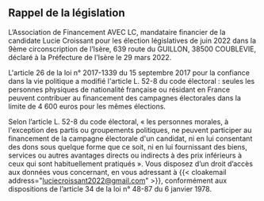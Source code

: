 ## Rappel de la législation

L’Association de Financement AVEC LC, mandataire financier de la candidate Lucie Croissant pour les élection législatives de juin 2022 dans la 9ème
circonscription de l’Isère, 639 route du GUILLON, 38500 COUBLEVIE, déclaré à la Préfecture de l’Isère le 29 mars 2022.

L'article 26 de la loi n° 2017-1339 du 15 septembre 2017 pour la confiance dans la vie politique a modifié l'article L. 52-8 du code électoral : seules les
personnes physiques de nationalité française ou résidant en France peuvent contribuer au financement des campagnes électorales dans la limite de 4
600 euros pour les mêmes élections.

Selon l’article L. 52-8 du code électoral, « les personnes morales, à l'exception des partis ou groupements politiques, ne peuvent participer au
financement de la campagne électorale d'un candidat, ni en lui consentant des dons sous quelque forme que ce soit, ni en lui fournissant des biens,
services ou autres avantages directs ou indirects à des prix inférieurs à ceux qui sont habituellement pratiqués ».
Vous disposez d’un droit d’accès aux données vous concernant, en vous adressant à {{< cloakemail address="luciecroissant2022@gmail.com" >}}, conformément aux dispositions
de l’article 34 de la loi n° 48-87 du 6 janvier 1978.  
